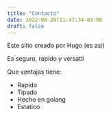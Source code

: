 ```yaml
---
title: "Contacto"
date: 2022-08-28T11:47:34-03:00
draft: false
---
```


Este sitio creado por Hugo (es asi)

Es seguro, rapido y versatil

Que ventajas tiene:

- Rapido
- Tipado
- Hecho en golang
- Estatico
